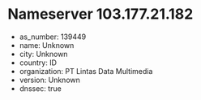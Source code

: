 # Nameserver 103.177.21.182

* as_number: 139449
* name: Unknown
* city: Unknown
* country: ID
* organization: PT Lintas Data Multimedia
* version: Unknown
* dnssec: true
